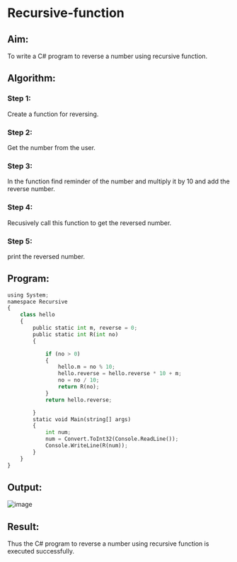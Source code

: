 # Recursive-function

## Aim:
To write a C# program to reverse a number using recursive function.

## Algorithm:

### Step 1:
Create a function for reversing.

### Step 2:
Get the number from the user.

### Step 3:
In the function find reminder of the number and multiply it by 10 and add the reverse number.

### Step 4:
Recusively call this function to get the reversed number.

### Step 5:
print the reversed number.

## Program:
```python
using System;
namespace Recursive
{
    class hello
    {
        public static int m, reverse = 0;
        public static int R(int no)
        {

            if (no > 0)
            {
                hello.m = no % 10;
                hello.reverse = hello.reverse * 10 + m;
                no = no / 10;
                return R(no);
            }
            return hello.reverse;

        }
        static void Main(string[] args)
        {
            int num;
            num = Convert.ToInt32(Console.ReadLine());
            Console.WriteLine(R(num));
        }
    }
}
```

## Output:
![image](https://user-images.githubusercontent.com/75235402/171101641-3ba61adb-f1b4-4658-a091-24fe83663242.png)


## Result:
Thus the C# program to reverse a number using recursive function is executed successfully.
